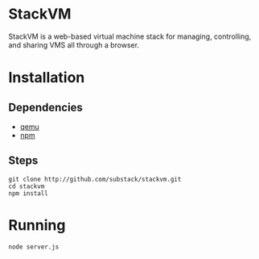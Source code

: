 StackVM
=======
StackVM is a web-based virtual machine stack for managing, controlling, and
sharing VMS all through a browser.

Installation
============

Dependencies
------------

* [qemu](http://qemu.org)
* [npm](http://github.com/isaacs/npm)

Steps
-----

    git clone http://github.com/substack/stackvm.git
    cd stackvm
    npm install

Running
=======
    node server.js
